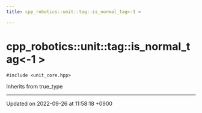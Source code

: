 ```yaml
---
title: cpp_robotics::unit::tag::is_normal_tag<-1 >

---
```


# cpp_robotics::unit::tag::is_normal_tag<-1 >






`#include <unit_core.hpp>`

Inherits from true_type

-------------------------------

Updated on 2022-09-26 at 11:58:18 +0900